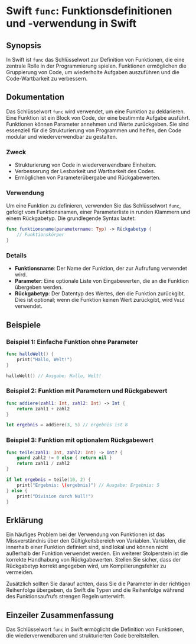 <!--
Meta Description: # Swift `func`: Funktionsdefinitionen und -verwendung in Swift ## Synopsis In Swift ist `func` das Schlüsselwort zur Definition von Funktionen, die ei...
Meta Keywords: die, und, funktion, von, der
-->

# Swift `func`: Funktionsdefinitionen und -verwendung in Swift

## Synopsis
In Swift ist `func` das Schlüsselwort zur Definition von Funktionen, die eine zentrale Rolle in der Programmierung spielen. Funktionen ermöglichen die Gruppierung von Code, um wiederholte Aufgaben auszuführen und die Code-Wartbarkeit zu verbessern.

## Dokumentation
Das Schlüsselwort `func` wird verwendet, um eine Funktion zu deklarieren. Eine Funktion ist ein Block von Code, der eine bestimmte Aufgabe ausführt. Funktionen können Parameter annehmen und Werte zurückgeben. Sie sind essenziell für die Strukturierung von Programmen und helfen, den Code modular und wiederverwendbar zu gestalten.

### Zweck
- Strukturierung von Code in wiederverwendbare Einheiten.
- Verbesserung der Lesbarkeit und Wartbarkeit des Codes.
- Ermöglichen von Parameterübergabe und Rückgabewerten.

### Verwendung
Um eine Funktion zu definieren, verwenden Sie das Schlüsselwort `func`, gefolgt vom Funktionsnamen, einer Parameterliste in runden Klammern und einem Rückgabetyp. Die grundlegende Syntax lautet:

```swift
func funktionsname(parametername: Typ) -> Rückgabetyp {
    // Funktionskörper
}
```

### Details
- **Funktionsname**: Der Name der Funktion, der zur Aufrufung verwendet wird.
- **Parameter**: Eine optionale Liste von Eingabewerten, die an die Funktion übergeben werden.
- **Rückgabetyp**: Der Datentyp des Wertes, den die Funktion zurückgibt. Dies ist optional; wenn die Funktion keinen Wert zurückgibt, wird `Void` verwendet.

## Beispiele
### Beispiel 1: Einfache Funktion ohne Parameter
```swift
func halloWelt() {
    print("Hallo, Welt!")
}

halloWelt() // Ausgabe: Hallo, Welt!
```

### Beispiel 2: Funktion mit Parametern und Rückgabewert
```swift
func addiere(zahl1: Int, zahl2: Int) -> Int {
    return zahl1 + zahl2
}

let ergebnis = addiere(3, 5) // ergebnis ist 8
```

### Beispiel 3: Funktion mit optionalem Rückgabewert
```swift
func teile(zahl1: Int, zahl2: Int) -> Int? {
    guard zahl2 != 0 else { return nil }
    return zahl1 / zahl2
}

if let ergebnis = teile(10, 2) {
    print("Ergebnis: \(ergebnis)") // Ausgabe: Ergebnis: 5
} else {
    print("Division durch Null!")
}
```

## Erklärung
Ein häufiges Problem bei der Verwendung von Funktionen ist das Missverständnis über den Gültigkeitsbereich von Variablen. Variablen, die innerhalb einer Funktion definiert sind, sind lokal und können nicht außerhalb der Funktion verwendet werden. Ein weiterer Stolperstein ist die korrekte Handhabung von Rückgabewerten. Stellen Sie sicher, dass der Rückgabetyp korrekt angegeben wird, um Kompilierungsfehler zu vermeiden.

Zusätzlich sollten Sie darauf achten, dass Sie die Parameter in der richtigen Reihenfolge übergeben, da Swift die Typen und die Reihenfolge während des Funktionsaufrufs strengen Regeln unterwirft.

## Einzeiler Zusammenfassung
Das Schlüsselwort `func` in Swift ermöglicht die Definition von Funktionen, die wiederverwendbaren und strukturierten Code bereitstellen.